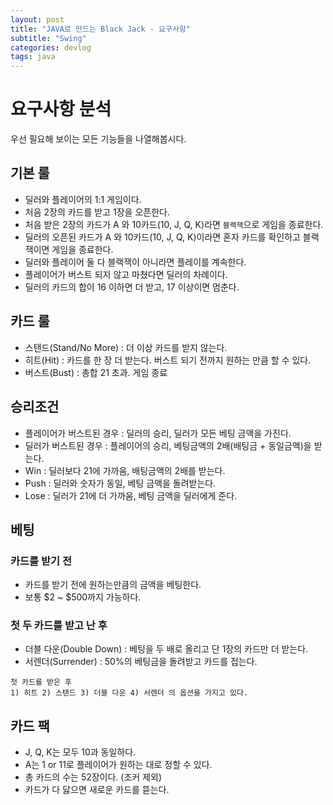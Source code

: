 ```yaml
---
layout: post
title: "JAVA로 만드는 Black Jack - 요구사항"
subtitle: "Swing"
categories: devlog
tags: java
---
```


# 요구사항 분석
우선 필요해 보이는 모든 기능들을 나열해봅시다.

## 기본 룰
- 딜러와 플레이어의 1:1 게임이다.
- 처음 2장의 카드를 받고 1장을 오픈한다.
- 처음 받은 2장의 카드가 A 와 10카드(10, J, Q, K)라면 `블랙잭`으로 게임을 종료한다.
- 딜러의 오픈된 카드가 A 와 10카드(10, J, Q, K)이라면 혼자 카드를 확인하고 블랙잭이면 게임을 종료한다.
- 딜러와 플레이어 둘 다 블랙잭이 아니라면 플레이를 계속한다.
- 플레이어가 버스트 되지 않고 마쳤다면 딜러의 차례이다.
- 딜러의 카드의 합이 16 이하면 더 받고, 17 이상이면 멈춘다.

## 카드 룰
- 스탠드(Stand/No More) : 더 이상 카드를 받지 않는다.
- 히트(Hit) : 카드를 한 장 더 받는다. 버스트 되기 전까지 원하는 만큼 할 수 있다.
- 버스트(Bust) : 총합 21 초과. 게임 종료

## 승리조건
- 플레이어가 버스트된 경우 : 딜러의 승리, 딜러가 모든 베팅 금액을 가진다.
- 딜러가 버스트된 경우 : 플레이어의 승리, 베팅금액의 2배(배팅금 + 동일금액)을 받는다.
- Win : 딜러보다 21에 가까움, 배팅금액의 2배를 받는다.
- Push : 딜러와 숫자가 동일, 베팅 금액을 돌려받는다.
- Lose : 딜러가 21에 더 가까움, 베팅 금액을 딜러에게 준다.

## 베팅
### 카드를 받기 전
- 카드를 받기 전에 원하는만큼의 금액을 베팅한다.
- 보통 $2 ~ $500까지 가능하다.
  
### 첫 두 카드를 받고 난 후
- 더블 다운(Double Down) : 베팅을 두 배로 올리고 단 1장의 카드만 더 받는다.
- 서렌더(Surrender) : 50%의 베팅금을 돌려받고 카드를 접는다. 
  
``` 
첫 카드를 받은 후  
1) 히트 2) 스탠드 3) 더블 다운 4) 서렌더 의 옵션을 가지고 있다.
```




## 카드 팩
- J, Q, K는 모두 10과 동일하다.
- A는 1 or 11로 플레이어가 원하는 대로 정할 수 있다.
- 총 카드의 수는 52장이다. (조커 제외)
- 카드가 다 닳으면 새로운 카드를 뜯는다.




